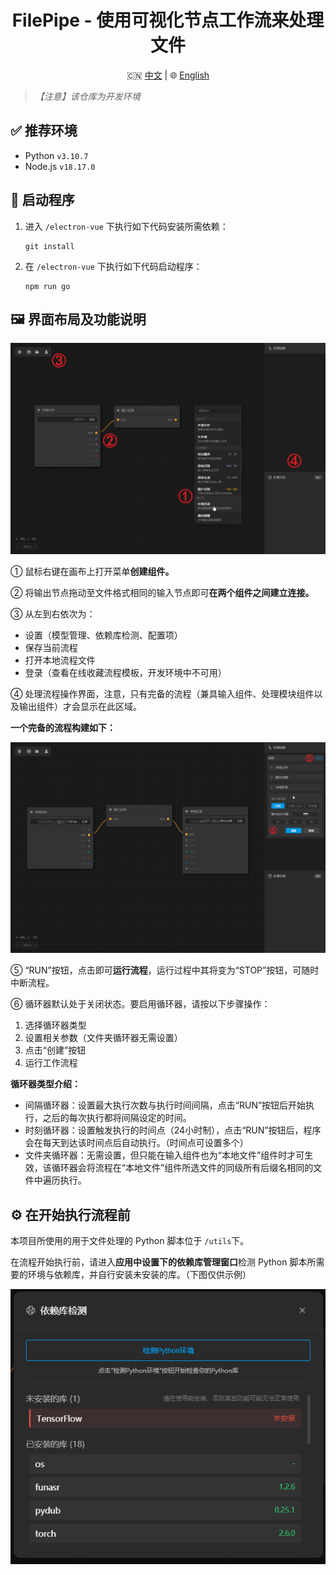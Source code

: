 
<h1 align="center">FilePipe - 使用可视化节点工作流来处理文件</h1>

<p align="center">
  🇨🇳 <a href="./README.md">中文</a> | 🌐 <a href="./README.en.md">English</a>
</p>

> *【注意】该仓库为开发环境*

## ✅ 推荐环境

* Python `v3.10.7`
* Node.js `v18.17.0`

## 🚀 启动程序

1. 进入 `/electron-vue` 下执行如下代码安装所需依赖：
   ```
   git install
   ```
2. 在 `/electron-vue` 下执行如下代码启动程序：
   ```
   npm run go
   ```

## 🖼️ 界面布局及功能说明

![1744702684915](assets/README/1744702684915.png)

① 鼠标右键在画布上打开菜单**创建组件。**

② 将输出节点拖动至文件格式相同的输入节点即可**在两个组件之间建立连接。**

③ 从左到右依次为：

* 设置（模型管理、依赖库检测、配置项）
* 保存当前流程
* 打开本地流程文件
* 登录（查看在线收藏流程模板，开发环境中不可用）

④ 处理流程操作界面，注意，只有完备的流程（兼具输入组件、处理模块组件以及输出组件）才会显示在此区域。

**一个完备的流程构建如下：**

![1744703523989](assets/README/1744703523989.png)

⑤ “RUN”按钮，点击即可**运行流程**，运行过程中其将变为“STOP”按钮，可随时中断流程。

⑥ 循环器默认处于关闭状态。要启用循环器，请按以下步骤操作：

1. 选择循环器类型
2. 设置相关参数（文件夹循环器无需设置）
3. 点击“创建”按钮
4. 运行工作流程

**循环器类型介绍：**

* 间隔循环器：设置最大执行次数与执行时间间隔，点击“RUN”按钮后开始执行，之后的每次执行都将间隔设定的时间。
* 时刻循环器：设置触发执行的时间点（24小时制），点击“RUN”按钮后，程序会在每天到达该时间点后自动执行。（时间点可设置多个）
* 文件夹循环器：无需设置，但只能在输入组件也为“本地文件”组件时才可生效，该循环器会将流程在“本地文件”组件所选文件的同级所有后缀名相同的文件中遍历执行。

## ⚙️ 在开始执行流程前

本项目所使用的用于文件处理的 Python 脚本位于 `/utils`下。

在流程开始执行前，请进入**应用中设置下的依赖库管理窗口**检测 Python 脚本所需要的环境与依赖库，并自行安装未安装的库。（下图仅供示例）

![1744704374075](assets/README/1744704374075.png)
